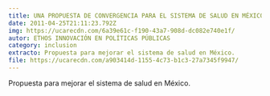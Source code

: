 ```yaml
---
title: UNA PROPUESTA DE CONVERGENCIA PARA EL SISTEMA DE SALUD EN MÉXICO
date: 2011-04-25T21:11:23.792Z
img: https://ucarecdn.com/6a39e61c-f190-43a7-908d-dc082e740e1f/
autor: ETHOS INNOVACIÓN EN POLÍTICAS PÚBLICAS
category: inclusion
extracto: Propuesta para mejorar el sistema de salud en México.
file: https://ucarecdn.com/a903414d-1155-4c73-b1c3-27a7345f9947/
---
```

<!--StartFragment-->

Propuesta para mejorar el sistema de salud en México.

<!--EndFragment-->
